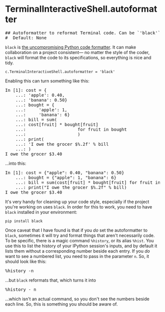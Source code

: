 # TerminalInteractiveShell.autoformatter

<pre class="output">
## Autoformatter to reformat Terminal code. Can be `'black'` or `None`
#  Default: None
</pre>

`black` is [the uncompromising Python code formatter](https://github.com/psf/black). It can make collaboration on a project consistent— no matter the style of the coder, `black` will format the code to its specifications, so everything is nice and tidy.

```
c.TerminalInteractiveShell.autoformatter = 'black'
```

Enabling this can turn something like this:

<pre class="output">
In [1]: cost = {
    ...: 'apple': 0.40,
    ...: 'banana': 0.50}
    ...: bought = {
    ...:     'apple': 1,
    ...:     'banana': 6}
    ...: bill = sum(
    ...: cost[fruit] * bought[fruit]
    ...:                    for fruit in bought
    ...:                    )
    ...: print(
    ...: 'I owe the grocer $%.2f' % bill
    ...: )
I owe the grocer $3.40
</pre>

…into this:

<pre class="output">
In [1]: cost = {"apple": 0.40, "banana": 0.50}
    ...: bought = {"apple": 1, "banana": 6}
    ...: bill = sum(cost[fruit] * bought[fruit] for fruit in bought)
    ...: print("I owe the grocer $%.2f" % bill)
I owe the grocer $3.40
</pre>

It's very handy for cleaning up your code style, especially if the project you're working on uses `black`. In order for this to work, you need to have `black` installed in your environment:

```
pip install black
```

Once caveat that I have found is that if you *do* set the autoformatter to `black`, sometimes it will try and format things that aren't necessarily code. To be specific, there is a magic command `%history`, or its alias `%hist`. You use this to list the history of your IPython session's inputs, and by default it lists them without a corresponding number beside each entry. If you *do* want to see a numbered list, you need to pass in the parameter `n`. So, it should look like this:

<pre class="output">
%history -n
</pre>

…but `black` reformats that, which turns it into

<pre class="output">
%history - n
</pre>

…which isn't an actual command, so you don't see the numbers beside each line. So, this is something you should be aware of.
